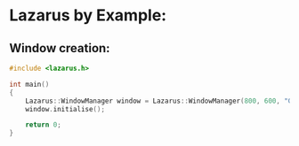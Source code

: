 # Lazarus by Example:

## Window creation:
```cpp
#include <lazarus.h>

int main()
{
    Lazarus::WindowManager window = Lazarus::WindowManager(800, 600, "Game Window");
    window.initialise();

    return 0;
}
```
